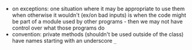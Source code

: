 - on exceptions: one situation where it may be appropriate to use them when otherwise it wouldn't (ex/on bad inputs) is when the code might be part of a module used by other programs - then we may not have control over what those programs do
- convention: private methods (shouldn't be used outside of the class) have names starting with an underscore `_`